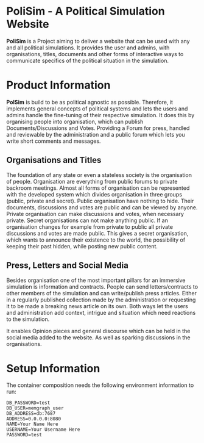 # PoliSim - A Political Simulation Website

**PoliSim** is a Project aiming to deliver a website that can be used with any and all political simulations.
It provides the user and admins, with organisations, titles, documents and other forms of interactive ways to
communicate specifics of the political situation in the simulation.

# Product Information

**PolSim** is build to be as political agnostic as possible. Therefore, it implements general concepts of
political systems and lets the users and admins handle the fine-tuning of their respective simulation. It
does this by organising people into organisation, which can publish Documents/Discussions and Votes. Providing
a Forum for press, handled and reviewable by the administration and a public forum which lets you write short comments
and messages.

## Organisations and Titles

The foundation of any state or even a stateless society is the organisation of people. Organisation are everything
from public forums to private backroom meetings. Almost all forms of organisation can be represented with the developed system
which divides organisation in three groups (public, private and secret). Public organisation have nothing to hide. Their
documents, discussions and votes are public and can be viewed by anyone. Private organisation can make discussions and
votes, when necessary private. Secret organisations can not make anything public. If an organisation changes for example from
private to public all private discussions and votes are made public. This gives a secret organisation, which wants to
announce their existence to the world, the possibility of keeping their past hidden, while posting new public content.

## Press, Letters and Social Media

Besides organisation one of the most important pillars for an immersive simulation is information and contracts.
People can send letters/contracts to other members of the simulation and can write/publish press articles. Either in a
regularly published collection made by the administration or requesting it to be made a breaking news article on its own.
Both ways let the users and administration add context, intrigue and situation which need reactions to the simulation.

It enables Opinion pieces and general discourse which can be held in the social media added to the website. As well
as sparking discussions in the organisations.

# Setup Information

The container composition needs the following environment information to run:
`````
DB_PASSWORD=test
DB_USER=memgraph_user
DB_ADDRESS=db:7687
ADDRESS=0.0.0.0:8080
NAME=Your Name Here
USERNAME=Your Username Here
PASSWORD=test
`````